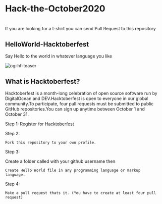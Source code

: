 # Hack-the-October2020

# 
If you are looking for a t-shirt you can send Pull Request to this repository

## HelloWorld-Hacktoberfest
Say Hello to the world in whatever language you like

![og-hf-teaser](https://user-images.githubusercontent.com/9213496/90538622-0bf16400-e194-11ea-8f4d-774fef43af3f.png)


## What is Hacktoberfest?
Hacktoberfest is a month-long celebration of open source software run by DigitalOcean and DEV.Hacktoberfest is open to everyone in our global community.To participate, four pull requests must be submitted to public GitHub repositories.You can sign up anytime between October 1 and October 31.

Step 1:
Register for [Hacktoberfest](https://hacktoberfest.digitalocean.com/)

Step 2:

`Fork this repository to your own profile.`

Step 3:

Create a folder called with your github username then

`Create Hello World file in any programming language or markup language.`

Step 4:

`Make a pull request thats it. (You have to create at least four pull request)`
